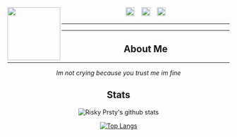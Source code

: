 <img src="https://raw.githubusercontent.com/riskyprsty/riskyprsty/main/erumine.jpeg" width="120" height="120" align="left">

<center>
<a href="https://www.facebook.com/Alwxsky.Cherenkov.XD"><img src="https://image.flaticon.com/icons/svg/174/174848.svg" alt="alt text" width="20" height="20"></a>      &nbsp;&nbsp;   <a href="https://instagram.com/risky.prsty"><img src="https://image.flaticon.com/icons/svg/174/174855.svg" alt="alt text" width="20" height="20"></a>
 &nbsp;&nbsp; 
<a href="https://pinterest.com/riskyprsty"><img src="https://image.flaticon.com/icons/svg/174/174863.svg" alt="alt text" width="20" height="20"></a>



___
___

## **About Me**
___

_Im not crying because you trust me im fine_

## **Stats**
![Risky Prsty's github stats](https://github-readme-stats.vercel.app/api?username=riskyprsty&theme=blueberry&show_icons=true)

[![Top Langs](https://github-readme-stats.vercel.app/api/top-langs/?username=riskyprsty&layout=compact&theme=radical)](https://github.com/riskyprsty)

